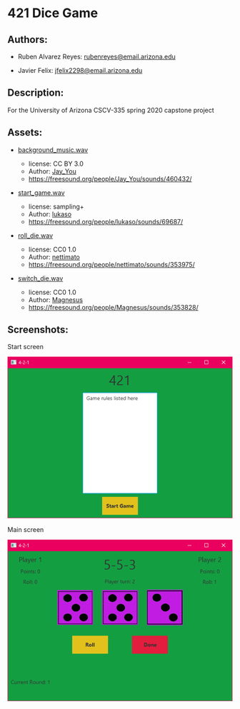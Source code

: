 # 421 Dice Game

## Authors:
* Ruben Alvarez Reyes: rubenreyes@email.arizona.edu

* Javier Felix: jfelix2298@email.arizona.edu

## Description:
For the University of Arizona CSCV-335 spring 2020 capstone project

## Assets:

* [background_music.wav](asset/snd/background_music.wav)
    * license: CC BY 3.0
    * Author: [Jay_You](https://freesound.org/people/Jay_You/)
    * https://freesound.org/people/Jay_You/sounds/460432/

* [start_game.wav](asset/snd/start_game.wav)
    * license: sampling+
    * Author: [lukaso](https://freesound.org/people/lukaso/)
    * https://freesound.org/people/lukaso/sounds/69687/
    
* [roll_die.wav](asset/snd/roll_die.wav)
    * license: CC0 1.0
    * Author: [nettimato](https://freesound.org/people/nettimato/)
    * https://freesound.org/people/nettimato/sounds/353975/
    
* [switch_die.wav](asset/snd/switch_die.wav)
    * license: CC0 1.0
    * Author: [Magnesus](https://freesound.org/people/Magnesus/)
    * https://freesound.org/people/Magnesus/sounds/353828/

## Screenshots:
Start screen

![screenshot1](screenshots/startMenu.png)

Main screen

![screenshot2](screenshots/mainScreen.png)

